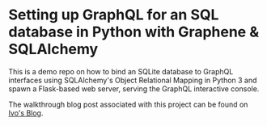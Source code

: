 # Setting up GraphQL for an SQL database in Python with Graphene & SQLAlchemy

This is a demo repo on how to bind an SQLite database to GraphQL interfaces using SQLAlchemy's Object Relational Mapping in Python 3 and spawn a Flask-based web server, serving the GraphQL interactive console.

The walkthrough blog post associated with this project can be found on [Ivo's Blog](https://www.ivaylopavlov.com/setting-up-graphql-for-an-sql-database-in-python/).

